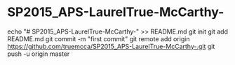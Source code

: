 # SP2015_APS-LaurelTrue-McCarthy-
echo "# SP2015_APS-LaurelTrue-McCarthy-" >> README.md
git init
git add README.md
git commit -m "first commit"
git remote add origin https://github.com/truemcca/SP2015_APS-LaurelTrue-McCarthy-.git
git push -u origin master











